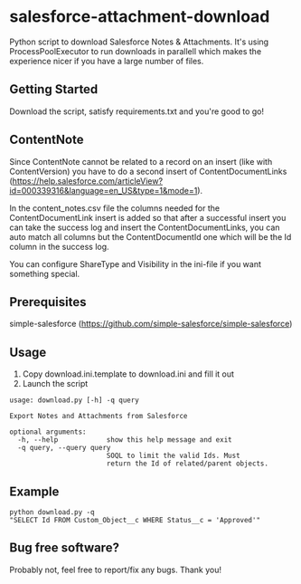 # salesforce-attachment-download

Python script to download Salesforce Notes & Attachments.
It's using ProcessPoolExecutor to run downloads in parallell which 
makes the experience nicer if you have a large number of files.

## Getting Started

Download the script, satisfy requirements.txt and you're good to go!

## ContentNote

Since ContentNote cannot be related to a record on an insert 
(like with ContentVersion) you have to do a second insert of
ContentDocumentLinks 
(https://help.salesforce.com/articleView?id=000339316&language=en_US&type=1&mode=1).

In the content_notes.csv file the columns needed for the ContentDocumentLink
insert is added so that after a successful insert you can take the success log
and insert the ContentDocumentLinks, you can auto match all columns but the 
ContentDocumentId one which will be the Id column in the success log.

You can configure ShareType and Visibility in the ini-file if you want something
special.

## Prerequisites

simple-salesforce (https://github.com/simple-salesforce/simple-salesforce)

## Usage

1. Copy download.ini.template to download.ini and fill it out
2. Launch the script

```
usage: download.py [-h] -q query

Export Notes and Attachments from Salesforce

optional arguments:
  -h, --help            show this help message and exit
  -q query, --query query
                        SOQL to limit the valid Ids. Must
                        return the Id of related/parent objects.
```

## Example
```
python download.py -q 
"SELECT Id FROM Custom_Object__c WHERE Status__c = 'Approved'"
```

## Bug free software?

Probably not, feel free to report/fix any bugs. Thank you!